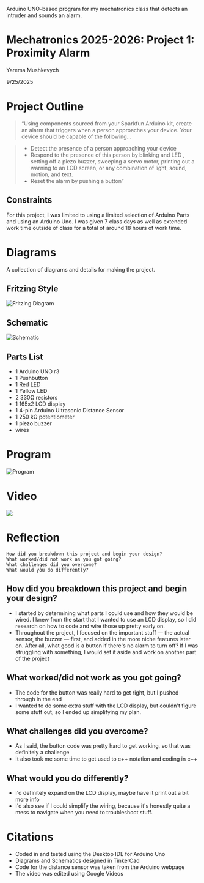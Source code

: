 Arduino UNO-based program for my mechatronics class that detects an intruder and sounds an alarm. 

# Mechatronics 2025-2026: Project 1: Proximity Alarm

Yarema Mushkevych

9/25/2025

# Project Outline

> “Using components sourced from your Sparkfun Arduino kit, create an alarm that triggers when a person approaches your device. Your device should be capable of the following...

> - Detect the presence of a person approaching your device
> - Respond to the presence of this person by blinking and LED , setting off a piezo buzzer, sweeping a servo motor, printing out a warning to an LCD screen, or any combination of light, sound, motion, and text.
> - Reset the alarm by pushing a button”

## Constraints

  For this project, I was limited to using a limited selection of Arduino Parts and using an Arduino Uno. I was given 7 class days as well as extended work time outside of class for a total of around 18 hours of work time. 

# Diagrams

  A collection of diagrams and details for making the project. 

## Fritzing Style

![Fritzing Diagram](https://github.com/ymushkevych/Proximity-Alarm/blob/main/fritzing_diagram.png)

## Schematic

![Schematic](https://github.com/ymushkevych/Proximity-Alarm/blob/main/wiring_diagram.png)

## Parts List

- 1 Arduino UNO r3
- 1 Pushbutton
- 1 Red LED
- 1 Yellow LED
- 2 330Ω resistors
- 1 165x2 LCD display
- 1 4-pin Arduino Ultrasonic Distance Sensor
- 1 250 kΩ potentiometer
- 1 piezo buzzer
- wires 

# Program

![Program](https://github.com/ymushkevych/Proximity-Alarm/blob/main/arduino_code.png)

# Video

[![](https://markdown-videos-api.jorgenkh.no/youtube/8OGUEMUewiM)](https://youtu.be/8OGUEMUewiM)

# Reflection


    How did you breakdown this project and begin your design?
    What worked/did not work as you got going?
    What challenges did you overcome?
    What would you do differently? 

## How did you breakdown this project and begin your design?

  - I started by determining what parts I could use and how they would be wired. I knew from the start that I wanted to use an LCD display, so I did research on how to code and wire those up pretty early on.
  - Throughout the project, I focused on the important stuff — the actual sensor, the buzzer — first, and added in the more niche features later on. After all, what good is a button if there's no alarm to turn off?
  If I was struggling with something, I would set it aside and work on another part of the project

## What worked/did not work as you got going?

  - The code for the button was really hard to get right, but I pushed through in the end
  - I wanted to do some extra stuff with the LCD display, but couldn't figure some stuff out, so I ended up simplifying my plan. 

##  What challenges did you overcome?

  - As I said, the button code was pretty hard to get working, so that was definitely a challenge
  - It also took me some time to get used to c++ notation and coding in c++

## What would you do differently? 

  - I'd definitely expand on the LCD display, maybe have it print out a bit more info
  - I'd also see if I could simplify the wiring, because it's honestly quite a mess to navigate when you need to troubleshoot stuff. 

# Citations

- Coded in and tested using the Desktop IDE for Arduino Uno
- Diagrams and Schematics designed in TinkerCad
- Code for the distance sensor was taken from the Arduino webpage
- The video was edited using Google Videos





